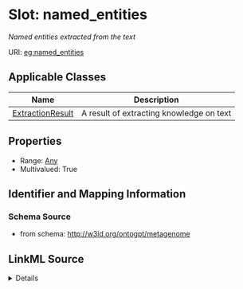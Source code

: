 # Slot: named_entities
_Named entities extracted from the text_


URI: [eg:named_entities](http://w3id.org/ontogpt/environmental-metagenome/named_entities)



<!-- no inheritance hierarchy -->




## Applicable Classes

| Name | Description |
| --- | --- |
[ExtractionResult](ExtractionResult.md) | A result of extracting knowledge on text






## Properties

* Range: [Any](Any.md)
* Multivalued: True








## Identifier and Mapping Information







### Schema Source


* from schema: http://w3id.org/ontogpt/metagenome




## LinkML Source

<details>
```yaml
name: named_entities
description: Named entities extracted from the text
from_schema: http://w3id.org/ontogpt/metagenome
rank: 1000
multivalued: true
alias: named_entities
owner: ExtractionResult
domain_of:
- ExtractionResult
range: Any
inlined: true
inlined_as_list: true

```
</details>